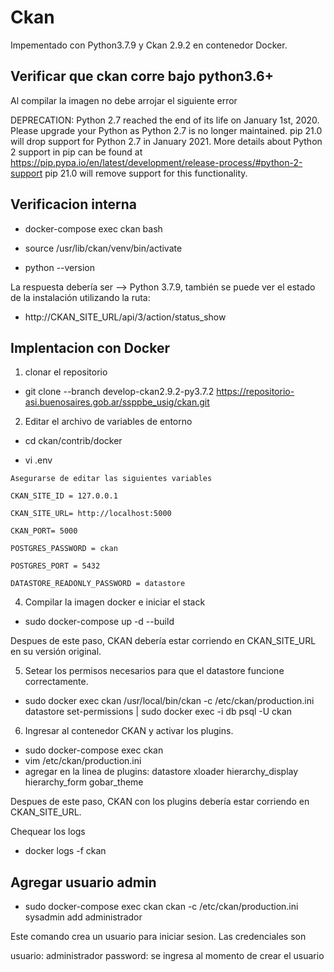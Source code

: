 # Ckan

Impementado con Python3.7.9 y Ckan 2.9.2 en contenedor Docker.

## Verificar que ckan corre bajo python3.6+

Al compilar la imagen no debe arrojar el siguiente error

DEPRECATION: Python 2.7 reached the end of its life on January 1st, 2020. Please upgrade your Python as Python 2.7 is no longer maintained. pip 21.0 will drop support for Python 2.7 in January 2021. More details about Python 2 support in pip can be found at https://pip.pypa.io/en/latest/development/release-process/#python-2-support pip 21.0 will remove support for this functionality.

## Verificacion interna

- docker-compose exec ckan bash

- source /usr/lib/ckan/venv/bin/activate

- python --version

La respuesta debería ser --> Python 3.7.9, también se puede ver el estado de la instalación utilizando la ruta:

- http://CKAN_SITE_URL/api/3/action/status_show


## Implentacion con Docker

1. clonar el repositorio

- git clone --branch develop-ckan2.9.2-py3.7.2 https://repositorio-asi.buenosaires.gob.ar/ssppbe_usig/ckan.git

2. Editar el archivo de variables de entorno

- cd ckan/contrib/docker

- vi .env

``` 
Asegurarse de editar las siguientes variables

CKAN_SITE_ID = 127.0.0.1

CKAN_SITE_URL= http://localhost:5000

CKAN_PORT= 5000

POSTGRES_PASSWORD = ckan

POSTGRES_PORT = 5432

DATASTORE_READONLY_PASSWORD = datastore

```

4. Compilar la imagen docker e iniciar el stack

- sudo docker-compose up -d --build

Despues de este paso, CKAN debería estar corriendo en CKAN_SITE_URL en su versión original.

5. Setear los permisos necesarios para que el datastore funcione correctamente.

- sudo docker exec ckan /usr/local/bin/ckan -c /etc/ckan/production.ini datastore set-permissions | sudo docker exec -i db psql -U ckan

6. Ingresar al contenedor CKAN y activar los plugins.

- sudo docker-compose exec ckan 
- vim /etc/ckan/production.ini
- agregar en la linea de plugins:
    datastore xloader hierarchy_display hierarchy_form gobar_theme


Despues de este paso, CKAN con los plugins debería estar corriendo en CKAN_SITE_URL.

Chequear los logs
- docker logs -f ckan

## Agregar usuario admin

- sudo docker-compose exec ckan ckan -c /etc/ckan/production.ini sysadmin add administrador


Este comando crea un usuario para iniciar sesion. Las credenciales son

usuario: administrador
password: se ingresa al momento de crear el usuario